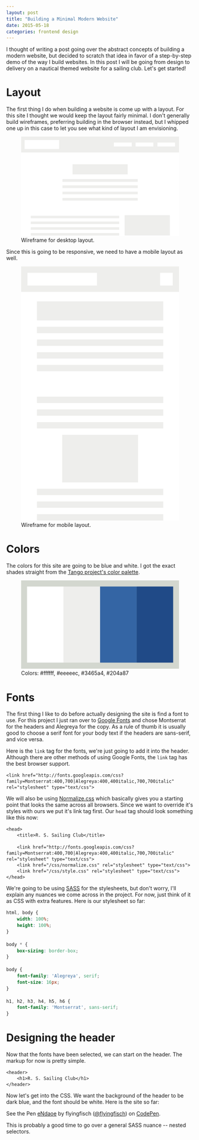 ```yaml
---
layout: post
title: "Building a Minimal Modern Website"
date: 2015-05-18
categories: frontend design
---
```


I thought of writing a post going over the abstract concepts of building a modern website, but decided to scratch that idea in favor of a step-by-step demo of the way I build websites. In this post I will be going from design to delivery on a nautical themed website for a sailing club. Let's get started!


# Layout

The first thing I do when building a website is come up with a layout. For this site I thought we would keep the layout fairly minimal. I don't generally build wireframes, preferring building in the browser instead, but I whipped one up in this case to let you see what kind of layout I am envisioning.

<figure>
<img src="/assets/nautical-wireframe.svg" alt="Wireframe for desktop layout">
<figcaption>Wireframe for desktop layout.</figcaption>
</figure>

Since this is going to be responsive, we need to have a mobile layout as well.

<figure>
<img src="/assets/nautical-wireframe-mobile.svg" alt="Wireframe for mobile layout">
<figcaption>Wireframe for mobile layout.</figcaption>
</figure>


# Colors

The colors for this site are going to be blue and white. I got the exact shades straight from the [Tango project's color palette](http://tango.freedesktop.org/Tango_Icon_Theme_Guidelines#Color_Palette).

<figure>
<img src="/assets/nautical-palette.svg" alt="Palette colors: #ffffff, #eeeeec, #3465a4, #204a87">
<figcaption>Colors: #ffffff, #eeeeec, #3465a4, #204a87</figcaption>
</figure>

# Fonts

The first thing I like to do before actually designing the site is find a font to use. For this project I just ran over to [Google Fonts](https://www.google.com/fonts/) and chose Montserrat for the headers and Alegreya for the copy. As a rule of thumb it is usually good to choose a serif font for your body text if the headers are sans-serif, and vice versa.

Here is the `link` tag for the fonts, we're just going to add it into the header. Although there are other methods of using Google Fonts, the `link` tag has the best browser support.

~~~markup
<link href="http://fonts.googleapis.com/css?family=Montserrat:400,700|Alegreya:400,400italic,700,700italic" rel="stylesheet" type="text/css">
~~~

We will also be using [Normalize.css](https://necolas.github.io/normalize.css/) which basically gives you a starting point that looks the same across all browsers. Since we want to override it's styles with ours we put it's link tag first. Our `head` tag should look something like this now:

~~~markup
<head>
    <title>R. S. Sailing Club</title>

    <link href="http://fonts.googleapis.com/css?family=Montserrat:400,700|Alegreya:400,400italic,700,700italic" rel="stylesheet" type="text/css">
    <link href="/css/normalize.css" rel="stylesheet" type="text/css">
    <link href="/css/style.css" rel="stylesheet" type="text/css">
</head>
~~~

We're going to be using [SASS](http://sass-lang.com/) for the stylesheets, but don't worry, I'll explain any nuances we come across in the project. For now, just think of it as CSS with extra features. Here is our stylesheet so far:

~~~scss
html, body {
    width: 100%;
    height: 100%;
}

body * {
    box-sizing: border-box;
}

body {
    font-family: 'Alegreya', serif;
    font-size: 16px;
}

h1, h2, h3, h4, h5, h6 {
    font-family: 'Montserrat', sans-serif;
}
~~~

# Designing the header

Now that the fonts have been selected, we can start on the header. The markup for now is pretty simple.

~~~markup
<header>
    <h1>R. S. Sailing Club</h1>
</header>
~~~

Now let's get into the CSS. We want the background of the header to be dark blue, and the font should be white. Here is the site so far:

<p data-height="268" data-theme-id="6851" data-slug-hash="eNdaoe" data-default-tab="result" data-user="flyingfisch" class='codepen'>See the Pen <a href='http://codepen.io/flyingfisch/pen/eNdaoe/'>eNdaoe</a> by flyingfisch (<a href='http://codepen.io/flyingfisch'>@flyingfisch</a>) on <a href='http://codepen.io'>CodePen</a>.</p>
<script async src="//assets.codepen.io/assets/embed/ei.js"></script>

This is probably a good time to go over a general SASS nuance -- nested selectors.

